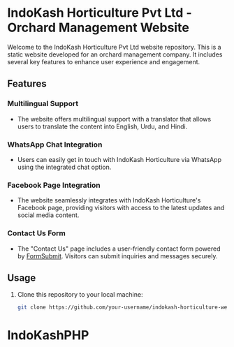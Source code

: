 # IndoKash Horticulture Pvt Ltd - Orchard Management Website

Welcome to the IndoKash Horticulture Pvt Ltd website repository. This is a static website developed for an orchard management company. It includes several key features to enhance user experience and engagement.

## Features

### Multilingual Support
- The website offers multilingual support with a translator that allows users to translate the content into English, Urdu, and Hindi.

### WhatsApp Chat Integration
- Users can easily get in touch with IndoKash Horticulture via WhatsApp using the integrated chat option.

### Facebook Page Integration
- The website seamlessly integrates with IndoKash Horticulture's Facebook page, providing visitors with access to the latest updates and social media content.

### Contact Us Form
- The "Contact Us" page includes a user-friendly contact form powered by [FormSubmit](https://formsubmit.co/). Visitors can submit inquiries and messages securely.

## Usage

1. Clone this repository to your local machine:
   ```bash
   git clone https://github.com/your-username/indokash-horticulture-website.git
# IndoKashPHP
